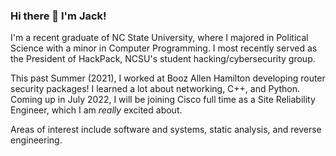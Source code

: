 ### Hi there 👋 I'm Jack!

I'm a recent graduate of NC State University, where I majored in Political Science with a minor in Computer Programming. I most recently served as the President of HackPack, NCSU's student hacking/cybersecurity group.

This past Summer (2021), I worked at Booz Allen Hamilton developing router security packages! I learned a lot about networking, C++, and Python.
Coming up in July 2022, I will be joining Cisco full time as a Site Reliability Engineer, which I am _really_ excited about.

Areas of interest include software and systems, static analysis, and reverse engineering.

